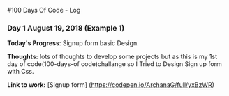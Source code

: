#100 Days Of Code - Log
### Day 1 August 19, 2018 (Example 1)

**Today's Progress**: Signup form basic Design.

**Thoughts:** lots of thoughts to develop some projects but as this is my 1st day of code(100-days-of code)challange so I Tried to Design
 Sign up form with Css.

**Link to work:** [Signup form] (https://codepen.io/ArchanaG/full/yxBzWR)
